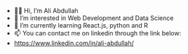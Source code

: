 - 👋🏼 Hi, I’m Ali Abdullah
- 👀 I’m interested in Web Development and Data Science
- 🌱 I’m currently learning React.js, python and R
- 📫 You can contact me on linkedin through the link below:
- https://www.linkedin.com/in/ali-abdullah/

<!---
ali-ab-2003/ali-ab-2003 is a ✨ special ✨ repository because its `README.md` (this file) appears on your GitHub profile.
You can click the Preview link to take a look at your changes.
--->
